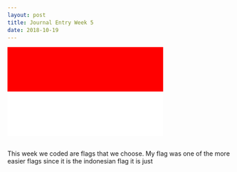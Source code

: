 ```yaml
--- 
layout: post
title: Journal Entry Week 5
date: 2018-10-19
---
```


![Github Logo](/images/flag.png)

```

```
This week we coded are flags that we choose. My flag was one of the more easier flags since it is the indonesian flag it is just 
